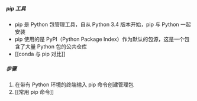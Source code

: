 ##### pip 工具
- pip 是 Python 包管理工具，自从 Python 3.4 版本开始，pip 与 Python 一起安装
- pip 使用的是 PyPI（Python Package Index）作为默认的包源，这是一个包含了大量 Python 包的公共仓库
- [[conda 与 pip 对比]]
##### 步骤
1. 在带有 Python 环境的终端输入 pip 命令创建管理包
2. [[常用 pip 命令]]